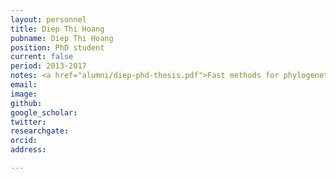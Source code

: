 ```yaml
---
layout: personnel
title: Diep Thi Hoang
pubname: Diep Thi Hoang 
position: PhD student
current: false
period: 2013-2017
notes: <a href="alumni/diep-phd-thesis.pdf">Fast methods for phylogenetic bootstrap with large data sets</a> (PhD thesis, in Vietnamese) 
email: 
image: 
github: 
google_scholar: 
twitter: 
researchgate: 
orcid: 
address: 

---
```

